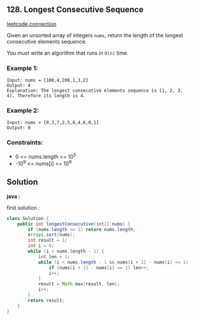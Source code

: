 ## 128. Longest Consecutive Sequence

[leetcode connection](https://leetcode.com/problems/longest-consecutive-sequence/)

Given an unsorted array of integers `nums`, return the length of the longest consecutive elements sequence.

You must write an algorithm that runs in `O(n)` time.

### Example 1:
```
Input: nums = [100,4,200,1,3,2]
Output: 4
Explanation: The longest consecutive elements sequence is [1, 2, 3, 4]. Therefore its length is 4.
```

### Example 2:
```
Input: nums = [0,3,7,2,5,8,4,6,0,1]
Output: 9
```

### Constraints:

* 0 <= nums.length <= 10<sup>5</sup>
* -10<sup>9</sup> <= nums[i] <= 10<sup>9</sup>

## Solution

**java :**

first solution :
```java
class Solution {
    public int longestConsecutive(int[] nums) {
        if (nums.length <= 1) return nums.length;
        Arrays.sort(nums);
        int result = 1;
        int i = 0;
        while (i < nums.length - 1) {
            int len = 1;
            while (i < nums.length - 1 && nums[i + 1] - nums[i] <= 1) {
                if (nums[i + 1] - nums[i] == 1) len++;
                i++;
            }
            result = Math.max(result, len);
            i++;
        }
        return result;
    }
}
```